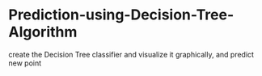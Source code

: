 # Prediction-using-Decision-Tree-Algorithm
create the Decision Tree classifier and visualize it graphically, and predict new point  
